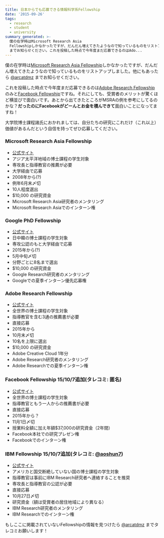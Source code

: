 ```yaml
---
title: 日本からでも応募できる情報科学系Fellowship
date: '2015-09-26'
tags:
  - research
  - student
  - university
summary_generated: >-
  僕の在学時はMicrosoft Research Asia
  Fellowshipしかなかったですが、だんだん増えてきたようなので知っているものをリストアップしました。他にもあったら @arcatdmz
  までお知らせください。これを投稿した時点で今年度まだ応募できるのはAdo...
---
```


僕の在学時は[Microsoft Research Asia Fellowship](http://junkato.jp/ja/blog/2014/05/16/microsoft-research-asia-fellowship/)しかなかったですが、だんだん増えてきたようなので知っているものをリストアップしました。他にもあったら [@arcatdmz](https://twitter.com/arcatdmz) までお知らせください。

これを投稿した時点で今年度まだ応募できるのは[Adobe Research Fellowship](http://adoberesearch.com/fellowship.html)のみと[Facebook Fellowship](https://www.facebook.com/careers/program/Fellowship2015)ですね。それにしても、受賞者のメリットが驚くほど横並びで面白いです。あとから出てきたところがMSRAの例を参考にしてるのかな？**だったのにFacebookがどーんとお金を積んできて**面白いことになってますね！

大学院博士課程諸氏におかれましては、自分たちの研究にこれだけ（これ以上）価値があるんだという自信を持ってぜひ応募してください。

### Microsoft Research Asia Fellowship

- [公式サイト](http://research.microsoft.com/en-us/collaboration/global/asia-pacific/talent/fellowship.aspx)
- アジア太平洋地域の博士課程の学生対象
- 専攻長と指導教官の推薦が必要
- 大学経由で応募
- 2008年から(?)
- 例年6月末〆切
- 10人程度選出
- $10,000 の研究資金
- Microsoft Research Asia研究者のメンタリング
- Microsoft Research Asiaでのインターン権

### Google PhD Fellowship

- [公式サイト](http://www.google.cn/intl/en/university/research/phdfellowship.html)
- 日中韓の博士課程の学生対象
- 専攻公認のもと大学経由で応募
- 2015年から(?)
- 5月中旬〆切
- 分野ごとに8名まで選出
- $10,000 の研究資金
- Google Research研究者のメンタリング
- Googleでの夏季インターン優先応募権

### Adobe Research Fellowship

- [公式サイト](http://adoberesearch.com/fellowship.html)
- 全世界の博士課程の学生対象
- 指導教官を含む3通の推薦書が必要
- 直接応募
- 2015年から
- 10月末〆切
- 10名を上限に選出
- $10,000 の研究資金
- Adobe Creative Cloud 1年分
- Adobe Research研究者のメンタリング
- Adobe Researchでの夏季インターン権

### Facebook Fellowship 15/10/7追加(タレコミ: 匿名)

- [公式サイト](https://www.facebook.com/careers/program/Fellowship2015/)
- 全世界の博士課程の学生対象
- 指導教官ともう一人からの推薦書が必要
- 直接応募
- 2015年から？
- 11月1日〆切
- 授業料全額に加え年額$37,000の研究資金（2年間）
- Facebook本社での研究プレゼン権
- Facebookでのインターン権

### IBM Fellowship 15/10/7追加(タレコミ: [@aoshun7](https://twitter.com/aoshun7/status/648258752475451393))

- [公式サイト](http://www.research.ibm.com/university/awards/phdfellowship.shtml)
- アメリカと国交断絶していない国の博士課程の学生対象
- 指導教官は事前にIBM Research研究者へ連絡することを推奨
- 専攻長と指導教官の公認が必要
- 直接応募
- 10月27日〆切
- 研究資金（額は受賞者の居住地域により異なる）
- IBM Research研究者のメンタリング
- IBM Researchでのインターン権

もしここに掲載されていないFellowshipの情報を見つけたら [@arcatdmz](http://twitter.com/arcatdmz) までタレコミお願いします！
